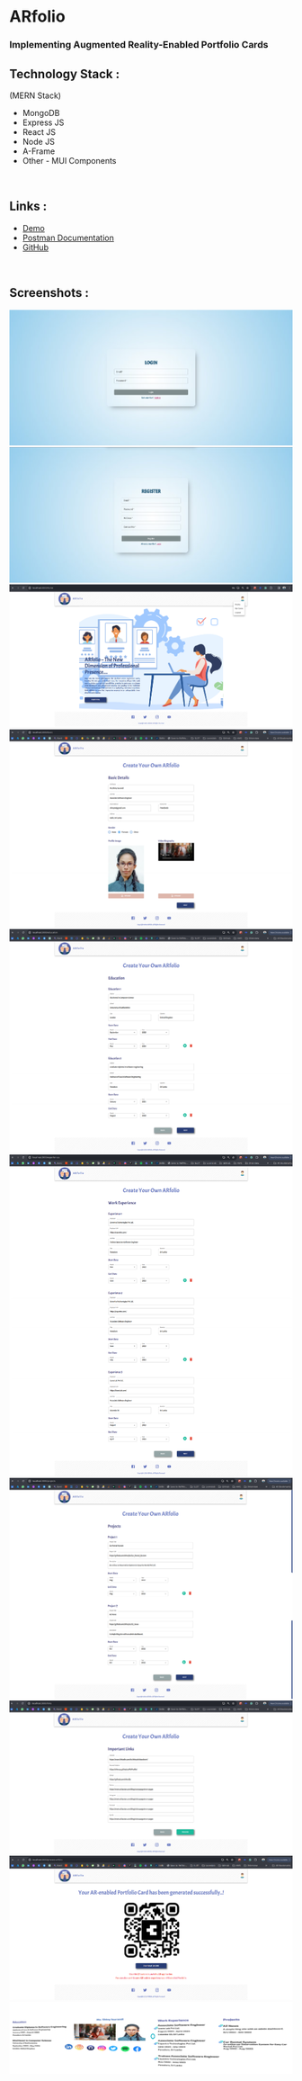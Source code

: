# ARfolio

### Implementing Augmented Reality-Enabled Portfolio Cards

## Technology Stack :

(MERN Stack)

- MongoDB
- Express JS
- React JS
- Node JS
- A-Frame
- Other - MUI Components

<br>

## Links :

- [Demo](https://drive.google.com/file/d/1vZ0Vt_JIZGkhNQVcNTAKIoIYZxeUhzLT/view?usp=sharing)
- [Postman Documentation](https://documenter.getpostman.com/view/21404145/2sA3JFBjUb)
- [GitHub](https://documenter.getpostman.com/view/21404145/2sA3JFBjUb)


<br>

## Screenshots :

<img src = "arfolio-frontend/src/assets/images/screenshots/1.png">
<img src = "arfolio-frontend/src/assets/images/screenshots/2.png">
<img src = "arfolio-frontend/src/assets/images/screenshots/3.png">
<img src = "arfolio-frontend/src/assets/images/screenshots/4.png">
<img src = "arfolio-frontend/src/assets/images/screenshots/5.png">
<img src = "arfolio-frontend/src/assets/images/screenshots/6.png">
<img src = "arfolio-frontend/src/assets/images/screenshots/7.png">
<img src = "arfolio-frontend/src/assets/images/screenshots/8.png">
<img src = "arfolio-frontend/src/assets/images/screenshots/9.png">
<img src = "arfolio-frontend/src/assets/images/screenshots/10.png">
